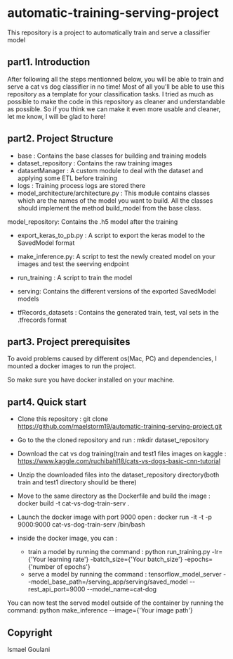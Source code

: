 # automatic-training-serving-project
This repository is a project to automatically train and serve a classifier model

## part1. Introduction

After following all the steps mentionned below, you will be able to train and serve a cat vs dog classifier in no time!
Most of all you'll be able to use this repository as a template for your classification tasks.
I tried as much as possible to make the code in this repository as cleaner and understandable as possible.
So if you think we can make it even more usable and cleaner, let me know, I will be glad to here!

## part2. Project Structure

- base :  Contains the base classes for building and training models
- dataset_repository :  Contains the raw training images
- datasetManager :  A custom module to deal with the dataset and applying some ETL before training
- logs : Training process logs are stored there
- model_architecture/architecture.py :
        This module contains classes which are the names of the model you want to build.
        All the classes should implement the method build_model from the base class.

model_repository: Contains the .h5 model after the training

- export_keras_to_pb.py : A script to export the keras model to the SavedModel format
- make_inference.py: A script to test the newly created model on your images and test the seerving endpoint

- run_training : A script to train the model
- serving: Contains the different versions of the exported SavedModel models
- tfRecords_datasets : Contains the generated train, test, val sets in the .tfrecords format


## part3. Project prerequisites

To avoid problems caused by different os(Mac, PC) and dependencies, I mounted a docker images to run the project.

So make sure you have docker installed on your machine.


## part4. Quick start

- Clone this repository : git clone https://github.com/maelstorm19/automatic-training-serving-project.git
- Go to the the cloned repository and run :  mkdir dataset_repository
- Download the cat vs dog training(train and test1 files images on kaggle :  https://www.kaggle.com/ruchibahl18/cats-vs-dogs-basic-cnn-tutorial
- Unzip the downloaded files into the dataset_repository directory(both train and test1 directory shoulld be there)
- Move to the same directory as the Dockerfile and build the image : docker build -t cat-vs-dog-train-serv .
- Launch the docker image with port 9000 open : docker run -it -t -p 9000:9000 cat-vs-dog-train-serv /bin/bash
- inside the docker image, you can :

    - train a model by running the command :  python run_training.py -lr={'Your learning rate'} -batch_size={'Your batch_size'} -epochs={'number of epochs'}
    - serve a model by running the command : tensorflow_model_server --model_base_path=/serving_app/serving/saved_model --rest_api_port=9000 --model_name=cat-dog

You can now test the served model outside of the container by running the command: python make_inference --image={'Your image path'}

## Copyright

Ismael Goulani